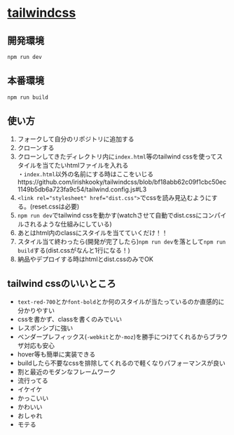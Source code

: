 # [tailwindcss](https://tailwindcss.com/)

## 開発環境
```bash
npm run dev
```

## 本番環境
```bash
npm run build
```

## 使い方
1. フォークして自分のリポジトリに追加する
2. クローンする
3. クローンしてきたディレクトリ内に`index.html`等のtailwind cssを使ってスタイルを当てたいhtmlファイルを入れる<br> ・`index.html`以外の名前にする時はここをいじるhttps://github.com/irishkooky/tailwindcss/blob/bf18abb62c09f1cbc50ec1149b5db6a723fa9c54/tailwind.config.js#L3
4. `<link rel="stylesheet" href="dist.css">`でcssを読み見込むようにする。(reset.cssは必要)
5. `npm run dev`でtailwind cssを動かす(watchさせて自動でdist.cssにコンパイルされるような仕組みにしている)
6. あとはhtml内のclassにスタイルを当てていくだけ！！
7. スタイル当て終わったら(開発が完了したら)`npm run dev`を落として`npm run build`する(dist.cssがなんと1行になる！)
8. 納品やデプロイする時はhtmlとdist.cssのみでOK

## tailwind cssのいいところ
- `text-red-700`とか`font-bold`とか何のスタイルが当たっているのか直感的に分かりやすい
- cssを書かず、classを書くのみでいい
- レスポンシブに強い
- ベンダープレフィックス(`-webkit`とか`-moz`)を勝手につけてくれるからブラウザ対応も安心
- hover等も簡単に実装できる
- buildしたら不要なcssを排除してくれるので軽くなりパフォーマンスが良い
- 割と最近のモダンなフレームワーク
- 流行ってる
- イケイケ
- かっこいい
- かわいい
- おしゃれ
- モテる
